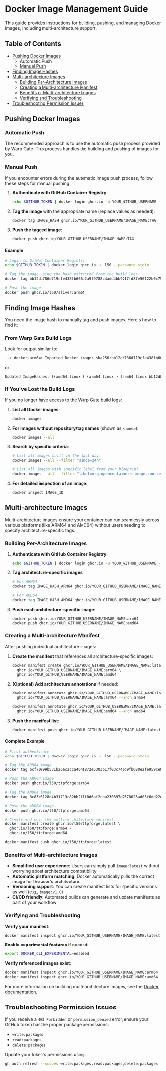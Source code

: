 # Docker Image Management Guide

This guide provides instructions for building, pushing, and managing Docker
images, including multi-architecture support.

## Table of Contents

- [Pushing Docker Images](#pushing-docker-images)
  - [Automatic Push](#automatic-push)
  - [Manual Push](#manual-push)
- [Finding Image Hashes](#finding-image-hashes)
- [Multi-architecture Images](#multi-architecture-images)
  - [Building Per-Architecture Images](#building-per-architecture-images)
  - [Creating a Multi-architecture Manifest](#creating-a-multi-architecture-manifest)
  - [Benefits of Multi-architecture Images](#benefits-of-multi-architecture-images)
  - [Verifying and Troubleshooting](#verifying-and-troubleshooting)
- [Troubleshooting Permission Issues](#troubleshooting-permission-issues)

## Pushing Docker Images

### Automatic Push

The recommended approach is to use the automatic push process provided by Warp
Gate. This process handles the building and pushing of images for you.

### Manual Push

If you encounter errors during the automatic image push process, follow these
steps for manual pushing:

1. **Authenticate with GitHub Container Registry**:

   ```bash
   echo $GITHUB_TOKEN | docker login ghcr.io -u YOUR_GITHUB_USERNAME --password-stdin
   ```

1. **Tag the image** with the appropriate name (replace values as needed):

   ```bash
   docker tag IMAGE_HASH ghcr.io/YOUR_GITHUB_USERNAME/IMAGE_NAME:TAG
   ```

1. **Push the tagged image**:

   ```bash
   docker push ghcr.io/YOUR_GITHUB_USERNAME/IMAGE_NAME:TAG
   ```

#### Example

```bash
# Login to GitHub Container Registry
echo $GITHUB_TOKEN | docker login ghcr.io -u l50 --password-stdin

# Tag the image using the hash extracted from the build logs
docker tag bb12db786d719cfe438fb666b2a9f9788c4add4bb9217fd87e56122b0c7576c5 ghcr.io/l50/sliver:arm64

# Push the image
docker push ghcr.io/l50/sliver:arm64
```

## Finding Image Hashes

You need the image hash to manually tag and push images. Here's how to find it:

### From Warp Gate Build Logs

Look for output similar to:

```bash
--> docker.arm64: Imported Docker image: sha256:bb12db786d719cfe438fb666b2a9f9788c4add4bb9217fd87e56122b0c7576c5
```

or

```bash
Updated ImageHashes: [{amd64 linux } {arm64 linux } {arm64 linux bb12db786d719cfe438fb666b2a9f9788c4add4bb9217fd87e56122b0c7576c5}]
```

### If You've Lost the Build Logs

If you no longer have access to the Warp Gate build logs:

1. **List all Docker images**:

   ```bash
   docker images
   ```

1. **For images without repository/tag names** (shown as `<none>`):

   ```bash
   docker images --all
   ```

1. **Search by specific criteria**:

   ```bash
   # List all images built in the last day
   docker images --all --filter "since=24h"

   # List all images with specific label from your blueprint
   docker images --all --filter "label=org.opencontainers.image.source=github.com/YOUR_GITHUB_USERNAME/YOUR_REPO"
   ```

1. **For detailed inspection of an image**:

   ```bash
   docker inspect IMAGE_ID
   ```

## Multi-architecture Images

Multi-architecture images ensure your container can run seamlessly across
various platforms (like ARM64 and AMD64) without users needing to specify
architecture-specific tags.

### Building Per-Architecture Images

1. **Authenticate with GitHub Container Registry**:

   ```bash
   echo $GITHUB_TOKEN | docker login ghcr.io -u YOUR_GITHUB_USERNAME --password-stdin
   ```

1. **Tag architecture-specific images**:

   ```bash
   # For ARM64
   docker tag IMAGE_HASH_ARM64 ghcr.io/YOUR_GITHUB_USERNAME/IMAGE_NAME:arm64

   # For AMD64
   docker tag IMAGE_HASH_AMD64 ghcr.io/YOUR_GITHUB_USERNAME/IMAGE_NAME:amd64
   ```

1. **Push each architecture-specific image**:

   ```bash
   docker push ghcr.io/YOUR_GITHUB_USERNAME/IMAGE_NAME:arm64
   docker push ghcr.io/YOUR_GITHUB_USERNAME/IMAGE_NAME:amd64
   ```

### Creating a Multi-architecture Manifest

After pushing individual architecture images:

1. **Create the manifest** that references all architecture-specific images:

   ```bash
   docker manifest create ghcr.io/YOUR_GITHUB_USERNAME/IMAGE_NAME:latest \
     ghcr.io/YOUR_GITHUB_USERNAME/IMAGE_NAME:arm64 \
     ghcr.io/YOUR_GITHUB_USERNAME/IMAGE_NAME:amd64
   ```

1. **(Optional) Add architecture annotations** if needed:

   ```bash
   docker manifest annotate ghcr.io/YOUR_GITHUB_USERNAME/IMAGE_NAME:latest \
     ghcr.io/YOUR_GITHUB_USERNAME/IMAGE_NAME:arm64 --arch arm64

   docker manifest annotate ghcr.io/YOUR_GITHUB_USERNAME/IMAGE_NAME:latest \
     ghcr.io/YOUR_GITHUB_USERNAME/IMAGE_NAME:amd64 --arch amd64
   ```

1. **Push the manifest list**:

   ```bash
   docker manifest push ghcr.io/YOUR_GITHUB_USERNAME/IMAGE_NAME:latest
   ```

#### Complete Example

```bash
# First authenticate
echo $GITHUB_TOKEN | docker login ghcr.io -u l50 --password-stdin

# Tag the ARM64 image
docker tag bcf70299b531b266c2cca4641872e5303b17f03c746d9fb680e2fe959ce872a4 ghcr.io/l50/ttpforge:arm64

# Push the ARM64 image
docker push ghcr.io/l50/ttpforge:arm64

# Tag the AMD64 image
docker tag 8c83e8128d4b31713c82bb2f7f0d6af2cba230397d7578023ad05f6dd22edb65 ghcr.io/l50/ttpforge:amd64

# Push the AMD64 image
docker push ghcr.io/l50/ttpforge:amd64

# Create and push the multi-architecture manifest
docker manifest create ghcr.io/l50/ttpforge:latest \
  ghcr.io/l50/ttpforge:arm64 \
  ghcr.io/l50/ttpforge:amd64

docker manifest push ghcr.io/l50/ttpforge:latest
```

### Benefits of Multi-architecture Images

- **Simplified user experience**: Users can simply pull `image:latest` without
  worrying about architecture compatibility
- **Automatic platform matching**: Docker automatically pulls the correct image
  for the user's architecture
- **Versioning support**: You can create manifest lists for specific versions
  as well (e.g., `image:v1.0`)
- **CI/CD friendly**: Automated builds can generate and update manifests as
  part of your workflow

### Verifying and Troubleshooting

**Verify your manifest**:

```bash
docker manifest inspect ghcr.io/YOUR_GITHUB_USERNAME/IMAGE_NAME:latest
```

**Enable experimental features** if needed:

```bash
export DOCKER_CLI_EXPERIMENTAL=enabled
```

**Verify referenced images exist**:

```bash
docker manifest inspect ghcr.io/YOUR_GITHUB_USERNAME/IMAGE_NAME:arm64
docker manifest inspect ghcr.io/YOUR_GITHUB_USERNAME/IMAGE_NAME:amd64
```

For more information on building multi-architecture images, see the [Docker documentation](https://docs.docker.com/build/building/multi-platform/).

## Troubleshooting Permission Issues

If you receive a `403 Forbidden` or `permission_denied` error, ensure your
GitHub token has the proper package permissions:

- `write:packages`
- `read:packages`
- `delete:packages`

Update your token's permissions using:

```bash
gh auth refresh --scopes write:packages,read:packages,delete:packages
```

